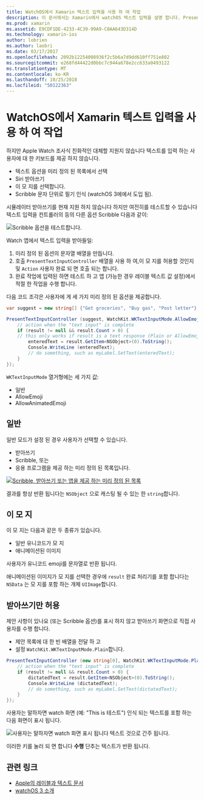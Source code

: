 ```yaml
---
title: WatchOS에서 Xamarin 텍스트 입력을 사용 하 여 작업
description: 이 문서에서는 Xamarin에서 watchOS 텍스트 입력을 설명 합니다. PresentTextInputController 메서드, 낙서, 일반 텍스트,이 모 지를 및 받아쓰기 설명합니다.
ms.prod: xamarin
ms.assetid: E9CDF1DE-4233-4C39-99A9-C0AA643D314D
ms.technology: xamarin-ios
author: lobrien
ms.author: laobri
ms.date: 03/17/2017
ms.openlocfilehash: 2092b12254008936f2c5b6a7d9dd610ff751e802
ms.sourcegitcommit: e268fd44422d0bbc7c944a678e2cc633a0493122
ms.translationtype: MT
ms.contentlocale: ko-KR
ms.lasthandoff: 10/25/2018
ms.locfileid: "50122363"
---
```

# <a name="working-with-watchos-text-input-in-xamarin"></a>WatchOS에서 Xamarin 텍스트 입력을 사용 하 여 작업

하지만 Apple Watch 조사식 친화적인 대체할 지원지 않습니다 텍스트를 입력 하는 사용자에 대 한 키보드를 제공 하지 않습니다.

- 텍스트 옵션을 미리 정의 된 목록에서 선택
- Siri 받아쓰기
- 이 모 지를 선택합니다.
- Scribble 문자 단위로 필기 인식 (watchOS 3에에서 도입 됨).

시뮬레이터 받아쓰기를 현재 지원 하지 않습니다 하지만 여전히를 테스트할 수 있습니다 텍스트 입력을 컨트롤러의 등의 다른 옵션 Scribble 다음과 같이:

![](text-input-images/textinput-sml.png "Scribble 옵션을 테스트합니다.")

Watch 앱에서 텍스트 입력을 받아들일:

1. 미리 정의 된 옵션의 문자열 배열을 만듭니다.
2. 호출 `PresentTextInputController` 배열을 사용 하 여,이 모 지를 허용할 것인지 및 `Action` 사용자 완료 되 면 호출 되는 합니다.
3. 완료 작업에 입력된 하면 테스트 하 고 앱 (가능한 경우 레이블 텍스트 값 설정)에서 적절 한 작업을 수행 합니다.

다음 코드 조각은 사용자에 게 세 가지 미리 정의 된 옵션을 제공합니다.

```csharp
var suggest = new string[] {"Get groceries", "Buy gas", "Post letter"};

PresentTextInputController (suggest, WatchKit.WKTextInputMode.AllowEmoji, (result) => {
    // action when the "text input" is complete
    if (result != null && result.Count > 0) {
    // this only works if result is a text response (Plain or AllowEmoji)
        enteredText = result.GetItem<NSObject>(0).ToString();
        Console.WriteLine (enteredText);
        // do something, such as myLabel.SetText(enteredText);
    }
});
```

`WKTextInputMode` 열거형에는 세 가지 값:

- 일반
- AllowEmoji
- AllowAnimatedEmoji

## <a name="plain"></a>일반

일반 모드가 설정 된 경우 사용자가 선택할 수 있습니다.

- 받아쓰기
- Scribble, 또는
- 응용 프로그램을 제공 하는 미리 정의 된 목록입니다.

[![](text-input-images/plain-scribble-sml.png "Scribble, 받아쓰기 또는 앱을 제공 하는 미리 정의 된 목록")](text-input-images/plain-scribble.png#lightbox)

결과를 항상 반환 됩니다는 `NSObject` 으로 캐스팅 될 수 있는 한 `string`합니다.

## <a name="emoji"></a>이 모 지

이 모 지는 다음과 같은 두 종류가 있습니다.

- 일반 유니코드가 모 지
- 애니메이션된 이미지

사용자가 유니코드 emoji를 문자열로 반환 됩니다.

애니메이션된 이미지가 모 지를 선택한 경우에 `result` 완료 처리기를 포함 합니다는 `NSData` 는 모 지를 포함 하는 개체 `UIImage`합니다.

## <a name="accepting-dictation-only"></a>받아쓰기만 허용

제안 사항이 있나요 (또는 Scribble 옵션)를 표시 하지 않고 받아쓰기 화면으로 직접 사용자를 수행 합니다.

- 제안 목록에 대 한 빈 배열을 전달 하 고
- 설정 `WatchKit.WKTextInputMode.Plain`합니다.

```csharp
PresentTextInputController (new string[0], WatchKit.WKTextInputMode.Plain, (result) => {
    // action when the "text input" is complete
    if (result != null && result.Count > 0) {
        dictatedText = result.GetItem<NSObject>(0).ToString();
        Console.WriteLine (dictatedText);
        // do something, such as myLabel.SetText(dictatedText);
    }
});
```

사용자는 말하자면 watch 화면 (예: "This is 테스트") 인식 되는 텍스트를 포함 하는 다음 화면이 표시 됩니다.

![](text-input-images/dictation.png "사용자는 말하자면 watch 화면 표시 됩니다 텍스트 것으로 간주 됩니다.")

이러한 키를 눌러 되 면 합니다 **수행** 단추는 텍스트가 반환 됩니다.



## <a name="related-links"></a>관련 링크

- [Apple의 레이블과 텍스트 문서](https://developer.apple.com/library/ios/documentation/General/Conceptual/WatchKitProgrammingGuide/TextandLabels.html)
- [watchOS 3 소개](~/ios/watchos/platform/introduction-to-watchos3/index.md)
